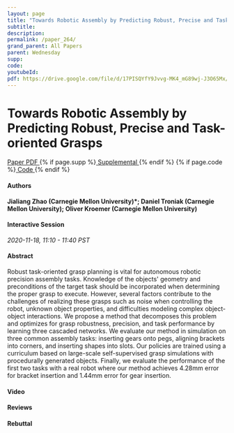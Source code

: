```yaml
---
layout: page
title: "Towards Robotic Assembly by Predicting Robust, Precise and Task-oriented Grasps"
subtitle: 
description:
permalink: /paper_264/
grand_parent: All Papers
parent: Wednesday
supp: 
code: 
youtubeId: 
pdf: https://drive.google.com/file/d/17PISQYfY9Jvvg-MK4_mG89wj-J3O65Mx/view
---
```


# Towards Robotic Assembly by Predicting Robust, Precise and Task-oriented Grasps

<a href="https://drive.google.com/file/d/17PISQYfY9Jvvg-MK4_mG89wj-J3O65Mx/view" target="_blank" rel="noopener noreferrer" class="btn btn-blue"><i class="fa fa-file-text-o" aria-hidden="true"></i> Paper PDF </a> {% if page.supp %}<a href="" target="_blank" rel="noopener noreferrer" class="btn btn-green"><i class="fa fa-file-text-o" aria-hidden="true"></i> Supplemental </a>{% endif %} {% if page.code %}<a href="" target="_blank" rel="noopener noreferrer" class="btn btn-green"><i class="fa fa-github" aria-hidden="true"></i> Code </a>{% endif %} 

#### Authors
**Jialiang Zhao (Carnegie Mellon University)*; Daniel Troniak (Carnegie Mellon University); Oliver Kroemer (Carnegie Mellon University)**

#### Interactive Session
*2020-11-18, 11:10 - 11:40 PST*

#### Abstract
Robust task-oriented grasp planning is vital for autonomous robotic precision assembly tasks. Knowledge of the objects' geometry and preconditions of the target task should be incorporated when determining the proper grasp to execute. However, several factors contribute to the challenges of realizing these grasps such as noise when controlling the robot, unknown object properties, and difficulties modeling complex object-object interactions. We propose a method that decomposes this problem and optimizes for grasp robustness, precision, and task performance by learning three cascaded networks. We evaluate our method in simulation on three common assembly tasks: inserting gears onto pegs, aligning brackets into corners, and inserting shapes into slots. Our policies are trained using a curriculum based on large-scale self-supervised grasp simulations with procedurally generated objects. Finally, we evaluate the performance of the first two tasks with a real robot where our method achieves 4.28mm error for bracket insertion and 1.44mm error for gear insertion.

#### Video 

#### Reviews

#### Rebuttal


